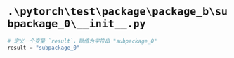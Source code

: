 # `.\pytorch\test\package\package_b\subpackage_0\__init__.py`

```py
# 定义一个变量 `result`，赋值为字符串 "subpackage_0"
result = "subpackage_0"
```
